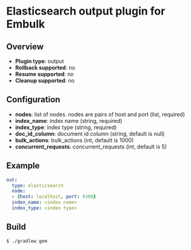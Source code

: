 # Elasticsearch output plugin for Embulk

## Overview

* **Plugin type**: output
* **Rollback supported**: no
* **Resume supported**: no
* **Cleanup supported**: no

## Configuration

- **nodes**: list of nodes. nodes are pairs of host and port (list, required)
- **index_name**: index name (string, required)
- **index_type**: index type (string, required)
- **doc_id_column**: document id column (string, default is null)
- **bulk_actions**: bulk_actions (int, default is 1000)
- **concurrent_requests**: concurrent_requests (int, default is 5)

## Example

```yaml
out:
  type: elasticsearch
  node:
  - {host: localhost, port: 9300}
  index_name: <index name>
  index_type: <index type>
```

## Build

```
$ ./gradlew gem
```